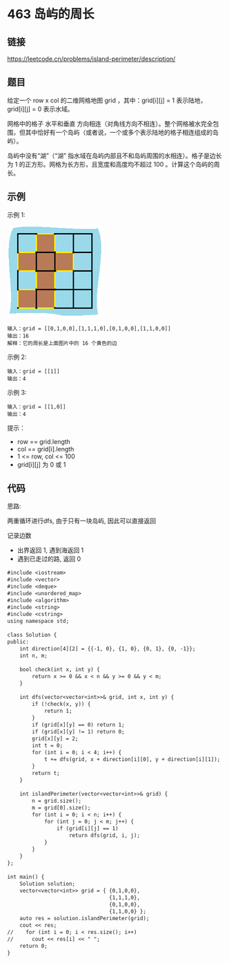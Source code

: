 # 463 岛屿的周长
## 链接
https://leetcode.cn/problems/island-perimeter/description/

## 题目 
给定一个 row x col 的二维网格地图 grid ，其中：grid[i][j] = 1 表示陆地， grid[i][j] = 0 表示水域。

网格中的格子 水平和垂直 方向相连（对角线方向不相连）。整个网格被水完全包围，但其中恰好有一个岛屿（或者说，一个或多个表示陆地的格子相连组成的岛屿）。

岛屿中没有“湖”（“湖” 指水域在岛屿内部且不和岛屿周围的水相连）。格子是边长为 1 的正方形。网格为长方形，且宽度和高度均不超过 100 。计算这个岛屿的周长。

## 示例
示例 1:

![](img/3example1.png)
```
输入：grid = [[0,1,0,0],[1,1,1,0],[0,1,0,0],[1,1,0,0]]
输出：16
解释：它的周长是上面图片中的 16 个黄色的边
```
示例 2:
```
输入：grid = [[1]]
输出：4
```
示例 3:
```
输入：grid = [[1,0]]
输出：4
```

提示：

- row == grid.length
- col == grid[i].length
- 1 <= row, col <= 100
- grid[i][j] 为 0 或 1

## 代码
思路:

两重循环进行dfs, 由于只有一块岛屿, 因此可以直接返回

记录边数
- 出界返回 1, 遇到海返回 1
- 遇到已走过的路, 返回 0

```
#include <iostream>
#include <vector>
#include <deque>
#include <unordered_map>
#include <algorithm>
#include <string>
#include <cstring>
using namespace std;

class Solution {
public:
	int direction[4][2] = {{-1, 0}, {1, 0}, {0, 1}, {0, -1}};
	int n, m;
	
	bool check(int x, int y) {
		return x >= 0 && x < n && y >= 0 && y < m;
	}
	
	int dfs(vector<vector<int>>& grid, int x, int y) {
		if (!check(x, y)) {
			return 1;
		}
		if (grid[x][y] == 0) return 1;
		if (grid[x][y] != 1) return 0;
		grid[x][y] = 2;
		int t = 0;
		for (int i = 0; i < 4; i++) {
			t += dfs(grid, x + direction[i][0], y + direction[i][1]);
		}
		return t;
	}
	
    int islandPerimeter(vector<vector<int>>& grid) {
		n = grid.size();
		m = grid[0].size();
		for (int i = 0; i < n; i++) {
			for (int j = 0; j < m; j++) {
				if (grid[i][j] == 1)
					return dfs(grid, i, j);
			}
		}
    }
};

int main() {
    Solution solution;
    vector<vector<int>> grid = { {0,1,0,0},
								 {1,1,1,0},
								 {0,1,0,0},
								 {1,1,0,0} };
    auto res = solution.islandPerimeter(grid);
    cout << res;
//    for (int i = 0; i < res.size(); i++)
//    	cout << res[i] << " ";
    return 0;
}

```